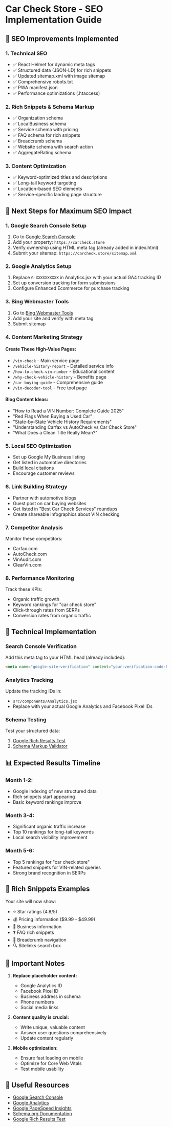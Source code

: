 # Car Check Store - SEO Implementation Guide

## 🚀 SEO Improvements Implemented

### 1. **Technical SEO**
- ✅ React Helmet for dynamic meta tags
- ✅ Structured data (JSON-LD) for rich snippets
- ✅ Updated sitemap.xml with image sitemap
- ✅ Comprehensive robots.txt
- ✅ PWA manifest.json
- ✅ Performance optimizations (.htaccess)

### 2. **Rich Snippets & Schema Markup**
- ✅ Organization schema
- ✅ LocalBusiness schema  
- ✅ Service schema with pricing
- ✅ FAQ schema for rich snippets
- ✅ Breadcrumb schema
- ✅ Website schema with search action
- ✅ AggregateRating schema

### 3. **Content Optimization**
- ✅ Keyword-optimized titles and descriptions
- ✅ Long-tail keyword targeting
- ✅ Location-based SEO elements
- ✅ Service-specific landing page structure

## 🎯 Next Steps for Maximum SEO Impact

### 1. **Google Search Console Setup**
1. Go to [Google Search Console](https://search.google.com/search-console)
2. Add your property: `https://carcheck.store`
3. Verify ownership using HTML meta tag (already added in index.html)
4. Submit your sitemap: `https://carcheck.store/sitemap.xml`

### 2. **Google Analytics Setup**
1. Replace `G-XXXXXXXXXX` in Analytics.jsx with your actual GA4 tracking ID
2. Set up conversion tracking for form submissions
3. Configure Enhanced Ecommerce for purchase tracking

### 3. **Bing Webmaster Tools**
1. Go to [Bing Webmaster Tools](https://www.bing.com/webmasters)
2. Add your site and verify with meta tag
3. Submit sitemap

### 4. **Content Marketing Strategy**

#### **Create These High-Value Pages:**
- `/vin-check` - Main service page
- `/vehicle-history-report` - Detailed service info
- `/how-to-check-vin-number` - Educational content
- `/why-check-vehicle-history` - Benefits page
- `/car-buying-guide` - Comprehensive guide
- `/vin-decoder-tool` - Free tool page

#### **Blog Content Ideas:**
- "How to Read a VIN Number: Complete Guide 2025"
- "Red Flags When Buying a Used Car"
- "State-by-State Vehicle History Requirements"
- "Understanding Carfax vs AutoCheck vs Car Check Store"
- "What Does a Clean Title Really Mean?"

### 5. **Local SEO Optimization**
- Set up Google My Business listing
- Get listed in automotive directories
- Build local citations
- Encourage customer reviews

### 6. **Link Building Strategy**
- Partner with automotive blogs
- Guest post on car buying websites  
- Get listed in "Best Car Check Services" roundups
- Create shareable infographics about VIN checking

### 7. **Competitor Analysis**
Monitor these competitors:
- Carfax.com
- AutoCheck.com
- VinAudit.com
- ClearVin.com

### 8. **Performance Monitoring**
Track these KPIs:
- Organic traffic growth
- Keyword rankings for "car check store"
- Click-through rates from SERPs
- Conversion rates from organic traffic

## 🔧 Technical Implementation

### Search Console Verification
Add this meta tag to your HTML head (already included):
```html
<meta name="google-site-verification" content="your-verification-code-here" />
```

### Analytics Tracking
Update the tracking IDs in:
- `src/components/Analytics.jsx`
- Replace with your actual Google Analytics and Facebook Pixel IDs

### Schema Testing
Test your structured data:
1. [Google Rich Results Test](https://search.google.com/test/rich-results)
2. [Schema Markup Validator](https://validator.schema.org/)

## 📊 Expected Results Timeline

### Month 1-2:
- Google indexing of new structured data
- Rich snippets start appearing
- Basic keyword rankings improve

### Month 3-4:
- Significant organic traffic increase
- Top 10 rankings for long-tail keywords
- Local search visibility improvement

### Month 5-6:
- Top 5 rankings for "car check store"
- Featured snippets for VIN-related queries
- Strong brand recognition in SERPs

## 🎨 Rich Snippets Examples

Your site will now show:
- ⭐ Star ratings (4.8/5)
- 💰 Pricing information ($9.99 - $49.99)
- 📍 Business information
- ❓ FAQ rich snippets
- 🍞 Breadcrumb navigation
- 🔍 Sitelinks search box

## 🚨 Important Notes

1. **Replace placeholder content:**
   - Google Analytics ID
   - Facebook Pixel ID
   - Business address in schema
   - Phone numbers
   - Social media links

2. **Content quality is crucial:**
   - Write unique, valuable content
   - Answer user questions comprehensively
   - Update content regularly

3. **Mobile optimization:**
   - Ensure fast loading on mobile
   - Optimize for Core Web Vitals
   - Test mobile usability

## 🔗 Useful Resources

- [Google Search Console](https://search.google.com/search-console)
- [Google Analytics](https://analytics.google.com)
- [Google PageSpeed Insights](https://pagespeed.web.dev)
- [Schema.org Documentation](https://schema.org)
- [Google Rich Results Test](https://search.google.com/test/rich-results)
